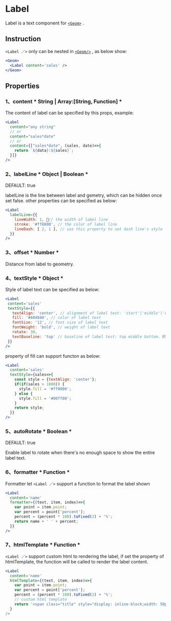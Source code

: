 
# Label
Label is a text component for [`<Geom>`](geom.md) .

## Instruction
`<Label ／>` only can be nested in [`<Geom/>`](geom.md) , as below show:
```jsx
<Geom>
  <Label content='sales' />
</Geom>
```

## Properties
### 1、content 	* String | Array:[String, Function] *
The content of label can be specified by this props, example:
```jsx
<Label
  content="any string"
  // or
  content="sales*date"
  // or
  content={["sales*date", (sales, date)=>{
    return `${data}:${sales}`;
  }]}
/>
```
### 2、labelLine     * Object | Boolean *

DEFAULT: true

labelLine is the line between label and gemetry, which can be hidden once set false. other properties can be specified as below:
```jsx
<Label
  labelLine={{
    lineWidth: 1, // the width of label line
    stroke: '#ff8800', // the color of label line
    lineDash: [ 2, 1 ], // use this property to set dash line's style
  }}
/>
```

### 3、offset  	* Number *
Distance from label to geometry.

### 4、textStyle  	* Object *
Style of label text can be specified as below: 
 ```jsx
<Label
  content='sales'
  textStyle={{
    textAlign: 'center', // alignment of label text: 'start'|'middle'|'end'
    fill: '#404040', // color of label text
    fontSize: '12', // font size of label text
    fontWeight: 'bold', // weight of label text
    rotate: 30,
    textBaseline: 'top' // baseline of label test: top middle bottom，默认为middle
  }}
/>
```
property of fill can support functon as below:
```jsx
<Label
  content='sales'
  textStyle={sales=>{
    const style = {textAlign: 'center'};
    if(if(sales > 1000)) {
      style.fill = '#ff0000';
    } else {
      style.fill = '#00ff00';
    }
    return style;
  }}
/>
```

### 5、autoRotate  	* Boolean *

DEFAULT: true

Enable label to rotate when there's no enough space to show the entire label text.

### 6、formatter  	* Function *

Formatter let `<Label ／>` support a function to format the label shown 

```jsx
<Label
  content='name'
  formatter={(text, item, index)=>{
	var point = item.point;
	var percent = point['percent'];
	percent = (percent * 100).toFixed(2) + '%';
	return name + ' ' + percent;
  }}
/>
```

### 7、htmlTemplate  	* Function *

`<Label ／>` support custom html to rendering the label, if set the property of htmlTemplate, the function will be called to render the label content.

```jsx
<Label
  content='name'
  htmlTemplate={(text, item, index)=>{
	var point = item.point;
	var percent = point['percent'];
	percent = (percent * 100).toFixed(2) + '%';
	// custom html template
	return '<span class="title" style="display: inline-block;width: 50px;">' + text + '</span><br><span style="color:' + point.color + '">' + percent + '</span>';
  }
/>
```
